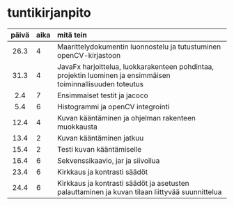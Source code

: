 # tuntikirjanpito

| päivä | aika | mitä tein  |
| :----:|:-----| :-----|
| 26.3  | 4    | Maarittelydokumentin luonnostelu ja tutustuminen openCV-kirjastoon |
| 31.3  | 4    | JavaFx harjoittelua, luokkarakenteen pohdintaa, projektin luominen ja ensimmäisen toiminnallisuuden toteutus |
| 2.4   | 7    | Ensimmaiset testit ja jacoco|
| 5.4   | 6    | Histogrammi ja openCV integrointi|
| 12.4  | 4    | Kuvan kääntäminen ja ohjelman rakenteen muokkausta|
| 13.4  | 2    | Kuvan kääntäminen jatkuu|
| 15.4  | 2    | Testi kuvan kääntämiselle|
| 16.4  | 6    | Sekvenssikaavio, jar ja siivoilua|
| 23.4	| 6    | Kirkkaus ja kontrasti säädöt|
| 24.4  | 6    | Kirkkaus ja kontrasti säädöt ja asetusten palauttaminen ja kuvan tilaan liittyvää suunnittelua
